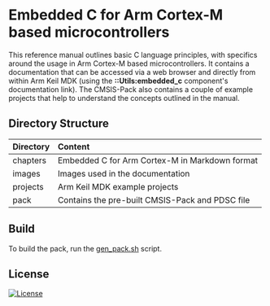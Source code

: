 # Embedded C for Arm Cortex-M based microcontrollers

This reference manual outlines basic C language principles, with specifics around the usage in Arm Cortex-M based microcontrollers. It contains a documentation that can be accessed via a web browser and directly from within Arm Keil MDK (using the **::Utils:embedded_c** component's documentation link). The CMSIS-Pack also contains a couple of example projects that help to understand the concepts outlined in the manual.

## Directory Structure

| Directory          | Content                                             |
|:-------------------|:----------------------------------------------------|
| chapters           | Embedded C for Arm Cortex-M in Markdown format      |
| images             | Images used in the documentation                    |
| projects           | Arm Keil MDK example projects                       |
| pack               | Contains the pre-built CMSIS-Pack and PDSC file     |

## Build
To build the pack, run the [gen_pack.sh](gen_pack.sh) script.

## License
[![License](https://img.shields.io/badge/License-Apache%202.0-blue.svg)](https://opensource.org/licenses/Apache-2.0)